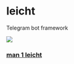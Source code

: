 # leicht
Telegram bot framework

![](https://api.travis-ci.org/Like-all/leicht.svg)

### [man 1 leicht](https://github.com/Like-all/leicht/blob/master/src/man/leicht.1.md)
